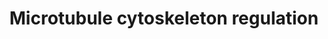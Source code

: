 ---
annotations:
- id: PW:0000646
  parent: signaling pathway
  type: Pathway Ontology
  value: cell-extracellular matrix signaling pathway
authors:
- CarlosBorroto
- Khanspers
- MaintBot
- Zari
- Lindarieswijk
- Mkutmon
- AlexanderPico
- Eweitz
citedin:
- link: PMC7470419
- link: PMC7352804
- link: PMC6834541
description: 'Microtubules (MTs) are essential for vesicle transport, cellular polarity
  and the segregation of chromosomes during mitosis. MTs are dynamic, undergoing assembly
  and depolymerization (primarily at the "plus end") by processes actively regulated
  by signaling pathways. The tubulin dimers that constitute MTs (depicted in green)
  are bound and sequestered by stathmin (STMN), enhancing MT dynamics by increasing
  rapid depolymerization (a.k.a., "MT catastrophe"). MT dynamics are also enhanced
  by collapsin response mediator protein (CRMP2), which increases MT growth by promoting
  the addition of tubulin dimers onto microtubule plus ends. Other proteins that associate
  with assembled MTs include those that stabilize MTs (e.g. tau or MAPT), those that
  promote assembly (e.g., XMAP215), and those that maintain MTs in a dynamic state
  (e.g., MAP1B). Complexes between the adenomateous polyposis coli (APC) protein and
  plus end binding proteins (e.g., EB1) stabilize MTs by increasing the duration of
  the MT elongation phase. MT instability is promoted by several nonmotile kinesins
  from the kinesin-13 family, e.g., the mitotic centromere associated kinesin, MCAK,
  by accelerating the transition to catastrophe by weakening the lateral interactions
  between the protofilaments. Upstream from these processes, major signaling pathways
  act to regulate MT dynamics, e.g., those converging on GSK3B, a kinase which targets
  tau and CRMP2.   Reference: https://www.cellsignal.com/contents/science-pathway-research-cytoskeletal/regulation-of-microtubule-dynamics-signaling-pathway/pathways-micro  Proteins
  on this pathway have targeted assays available via the [https://assays.cancer.gov/available_assays?wp_id=WP2038
  CPTAC Assay Portal]'
last-edited: 2021-05-18
organisms:
- Homo sapiens
redirect_from:
- /index.php/Pathway:WP2038
- /instance/WP2038
- /instance/WP2038_rr117173
revision: r117173
schema-jsonld:
- '@context': https://schema.org/
  '@id': https://wikipathways.github.io/pathways/WP2038.html
  '@type': Dataset
  creator:
    '@type': Organization
    name: WikiPathways
  description: 'Microtubules (MTs) are essential for vesicle transport, cellular polarity
    and the segregation of chromosomes during mitosis. MTs are dynamic, undergoing
    assembly and depolymerization (primarily at the "plus end") by processes actively
    regulated by signaling pathways. The tubulin dimers that constitute MTs (depicted
    in green) are bound and sequestered by stathmin (STMN), enhancing MT dynamics
    by increasing rapid depolymerization (a.k.a., "MT catastrophe"). MT dynamics are
    also enhanced by collapsin response mediator protein (CRMP2), which increases
    MT growth by promoting the addition of tubulin dimers onto microtubule plus ends.
    Other proteins that associate with assembled MTs include those that stabilize
    MTs (e.g. tau or MAPT), those that promote assembly (e.g., XMAP215), and those
    that maintain MTs in a dynamic state (e.g., MAP1B). Complexes between the adenomateous
    polyposis coli (APC) protein and plus end binding proteins (e.g., EB1) stabilize
    MTs by increasing the duration of the MT elongation phase. MT instability is promoted
    by several nonmotile kinesins from the kinesin-13 family, e.g., the mitotic centromere
    associated kinesin, MCAK, by accelerating the transition to catastrophe by weakening
    the lateral interactions between the protofilaments. Upstream from these processes,
    major signaling pathways act to regulate MT dynamics, e.g., those converging on
    GSK3B, a kinase which targets tau and CRMP2.   Reference: https://www.cellsignal.com/contents/science-pathway-research-cytoskeletal/regulation-of-microtubule-dynamics-signaling-pathway/pathways-micro  Proteins
    on this pathway have targeted assays available via the [https://assays.cancer.gov/available_assays?wp_id=WP2038
    CPTAC Assay Portal]'
  keywords:
  - AKT
  - APC
  - AURKB
  - CAMK
  - CDC42
  - CDK1
  - CFL
  - CLASP
  - CLIP
  - CRMP2
  - DVL
  - EB1
  - ERK
  - 'GNAQ '
  - GSK3B
  - LIMK
  - LL5b
  - LPR
  - MAP1B
  - MAPKAPK
  - MARK
  - MARK2
  - MCAK
  - PAK
  - PAR1
  - PAR3
  - PAR6
  - PIK3
  - PKC
  - PRKACA
  - PTEN
  - RAC1
  - ROCK
  - Rho
  - SPRED1
  - SRC
  - STAT3
  - STMN
  - TAOK
  - TAU
  - TESK
  - TIAM1
  - TPPP
  - TRIO
  - WNT
  - c-ABL
  - mDIA
  - mDIA1
  license: CC0
  name: Microtubule cytoskeleton regulation
seo: CreativeWork
title: Microtubule cytoskeleton regulation
wpid: WP2038
---